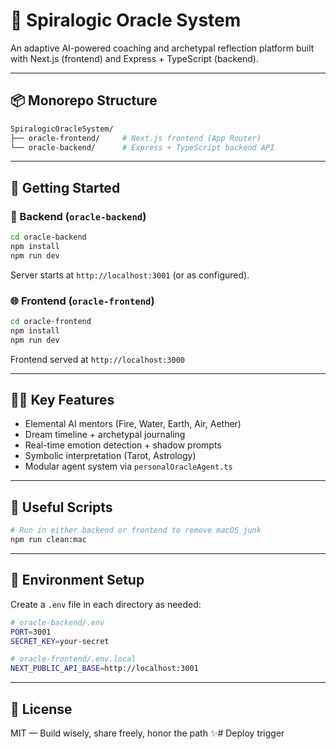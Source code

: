 # 🔮 Spiralogic Oracle System

An adaptive AI-powered coaching and archetypal reflection platform built with Next.js (frontend) and Express + TypeScript (backend).

---

## 📦 Monorepo Structure

```bash
SpiralogicOracleSystem/
├── oracle-frontend/     # Next.js frontend (App Router)
└── oracle-backend/      # Express + TypeScript backend API
```

---

## 🧪 Getting Started

### 📁 Backend (`oracle-backend`)

```bash
cd oracle-backend
npm install
npm run dev
```

Server starts at `http://localhost:3001` (or as configured).

### 🌐 Frontend (`oracle-frontend`)

```bash
cd oracle-frontend
npm install
npm run dev
```

Frontend served at `http://localhost:3000`

---

## 🧙‍♀️ Key Features

- Elemental AI mentors (Fire, Water, Earth, Air, Aether)
- Dream timeline + archetypal journaling
- Real-time emotion detection + shadow prompts
- Symbolic interpretation (Tarot, Astrology)
- Modular agent system via `personalOracleAgent.ts`

---

## 🧹 Useful Scripts

```bash
# Run in either backend or frontend to remove macOS junk
npm run clean:mac
```

---

## 🔐 Environment Setup

Create a `.env` file in each directory as needed:

```bash
# oracle-backend/.env
PORT=3001
SECRET_KEY=your-secret
```

```bash
# oracle-frontend/.env.local
NEXT_PUBLIC_API_BASE=http://localhost:3001
```

---

## 📜 License

MIT — Build wisely, share freely, honor the path ✨# Deploy trigger
